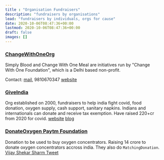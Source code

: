 ```yaml
---
title : "Organisation Fundraisers"
description: "fundraisers by organisations"
lead: "fundraisers by individuals, orgs for cause"
date: 2020-10-06T08:47:36+00:00
lastmod: 2020-10-06T08:47:36+00:00
draft: false
images: []
---
```



### [ChangeWithOneOrg](https://pages.razorpay.com/ChangeWithOneCOVID19Relief)
Simply Blood and Change With One Meal are initiatives run by "Change With One Foundation", which is a Delhi based non-profit.

Contact: 
[mail](kiran@changewithone.org), 9810670347
[website](https://www.changewithone.org/)

### [GiveIndia](https://covid.giveindia.org/)
Org established on 2000, fundraisers to help india fight covid, food donation, oxygen supply, cash support, sanitary napkins.
Indians and internationals can donate and receive tax exemption. Have raised 220+cr from 2020 for covid.
[website](https://www.giveindia.org/aboutus)
[blog](https://www.giveindia.org/blog/giveindias-india-covid-response-fund-is-active-again/)


### [DonateOxygen Paytm Foundation](https://paytm.com/offer/donateoxygen)
Donation to be used to buy oxygen concentrators. Raising 14 crore to donate oxygen concentrators accross india. They also do `MatchingDonation`.
[Vijay Shekar Sharm Tweet](https://twitter.com/vijayshekhar/status/1386226815052644353)
